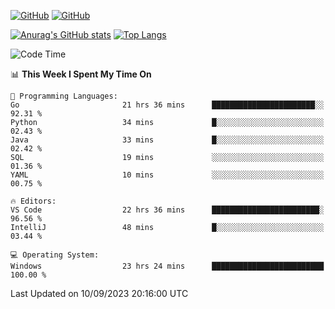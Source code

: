 [![GitHub](https://img.shields.io/github/followers/sharpxk?style=social)](https://github.com/sharpxk) [![GitHub](https://img.shields.io/github/stars/sharpxk?style=social)](https://github.com/sharpxk)

[![Anurag's GitHub stats](https://github-readme-stats-git-masterrstaa-rickstaa.vercel.app/api?username=sharpxk&hide=contribs,prs,issues&show_icons=true&theme=tokyonight)](https://github.com/anuraghazra/github-readme-stats)
[![Top Langs](https://github-readme-stats-git-masterrstaa-rickstaa.vercel.app/api/top-langs/?username=sharpxk&layout=compact&theme=tokyonight)](https://github.com/anuraghazra/github-readme-stats)

<!--START_SECTION:waka-->
![Code Time](http://img.shields.io/badge/Code%20Time-286%20hrs%2024%20mins-blue)

📊 **This Week I Spent My Time On** 

```text
💬 Programming Languages: 
Go                       21 hrs 36 mins      ███████████████████████░░   92.31 % 
Python                   34 mins             █░░░░░░░░░░░░░░░░░░░░░░░░   02.43 % 
Java                     33 mins             █░░░░░░░░░░░░░░░░░░░░░░░░   02.42 % 
SQL                      19 mins             ░░░░░░░░░░░░░░░░░░░░░░░░░   01.36 % 
YAML                     10 mins             ░░░░░░░░░░░░░░░░░░░░░░░░░   00.75 % 

🔥 Editors: 
VS Code                  22 hrs 36 mins      ████████████████████████░   96.56 % 
IntelliJ                 48 mins             █░░░░░░░░░░░░░░░░░░░░░░░░   03.44 % 

💻 Operating System: 
Windows                  23 hrs 24 mins      █████████████████████████   100.00 % 
```


 Last Updated on 10/09/2023 20:16:00 UTC
<!--END_SECTION:waka-->
